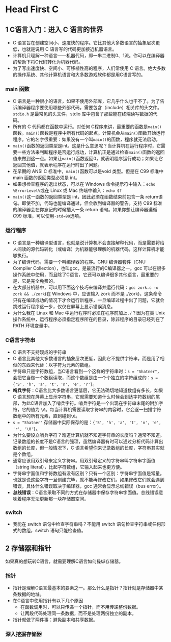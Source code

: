 # Head First C

## 1 C语言入门：进入 C 语言的世界

- C 语言旨在创建空间小、速度快的程序。它比其他大多数语言的抽象层次更低，也就是说用 C 语言写的代码更加接近机器语言。
- 计算机只理解一种语言——机器代码，即一串二进制0、1流。你可以在编译器的帮助下将C代码转化为机器代码。
- 为了写出速度快、空间小、可移植性高的程序，人们常使用 C 语言。绝大多数的操作系统、其他计算机语言和大多数游戏软件都是用C语言写的。

### main 函数

- C 语言是一种很小的语言，如果不使用外部库，它几乎什么也干不了。为了告诉编译器程序要使用哪些外部代码，需要包含（include）相关库的头文件。`stdio.h` 是最常见的头文件，stdio 库中包含了那些能在终端读写数据的代码。
- 所有的 C 代码都在函数中运行。对任何 C程序来讲，最重要的函数是`main()`函数。`main()`函数是程序中所有代码的起点。计算机会从`main()`函数开始运行程序。它的名字很重要：如果没有一个叫`main()`的函数，程序就无法启动。
- `main()`函数的返回类型是int。这是什么意思呢？当计算机在运行程序时，它需要一些方法来判断程序是否运行成功，计算机正是通过检查`main()`函数的返回值来做到这一点。如果让`main()`函数返回0，就表明程序运行成功；如果让它返回其他值，就表示程序在运行时出了问题。
- 在早期的 ANSI C 标准中，`main()`函数可以是void 类型。但是在 C99 标准中 main 函数的返回类型必须是 int。
- 如果想检查程序的退出状态，可以在 Windows 命令提示符中输入：`echo %ErrorLevel%`或在 Linux 或 Mac 终端中输入：`echo $?`
- `main()`这一函数的返回类型是 int，因此必须在函数结束前包含一条 return语句。即使不加，代码也能编译通过，但会收到编译器的警告。支持 C99 标准的编译器会在你忘记的时候插入一条 return 语句。如果你想让编译器遵循 C99 标准，可以使用`-std=99`选项。

### 运行程序

- C 语言是一种编译型语言，也就是说计算机不会直接解释代码，而是需要将给人阅读的源代码转化（或编译）为机器能够理解的机器代码，这样计算机才能够执行。
- 为了编译代码，需要一个叫编译器的程序。GNU 编译器套件（GNU  Compiler  Collection），也叫gcc，是最流行的C编译器之一。gcc 可以在很多操作系统中使用，而且除了C语言，它还可以编译很多其他语言，最重要的是，它是完全免费的。
- 在大部分机器中，可以用下面这个技巧来编译并运行代码：`gcc zork.c -o zork && ./zork`(在 Windows 中，应该输入 zork 而不是 ./zork)，这条命令只有在编译成功的情况下才会运行新程序，一旦编译过程中出了问题，它就会跳过运行程序这一步，仅仅在屏幕上显示错误消息。
- 为什么我在 Linux 和 Mac 中运行程序时必须在程序前加上`./`？因为在类 Unix 操作系统中，运行程序必须指定程序所在的目录，除非程序的目录已经列在了 PATH 环境变量中。

### C语言字符串

- C 语言不支持现成的字符串
- C 语言比其他大多数语言的抽象层次更低，因此它不提供字符串，而是用了相似的东西来代替：以字符为元素的数组。
- 字符串只是字符数组，当C语言看到一个这样的字符串时：`s = "Shatner"`，会把它当做一个数组读取，而这个数组是由一个个独立的字符组成的：`s = {'S', 'h', 'a', 't', 'n', 'e', 'r'}`。
- **哨兵字符**：C语言比大多数语言更低层，它无法确切地知道数组有多长，如果 C 语言想在屏幕上显示字符串，它就需要知道什么时候会到达字符数组的尾部，为此C语言加入了哨兵字符。哨兵字符是一个出现在字符串末尾的附加字符，它的值为 `\0`。每当计算机需要读取字符串的内容时，它会逐一扫描字符数组中的所有元素，直到碰到`\0`。
- `s = "Shatner"` 存储器中实际保存的是：`{'S', 'h', 'a', 't', 'n', 'e', 'r', '\0'}`。
- 为什么要设立哨兵字符？难道计算机就不知道字符串的长度吗？通常不知道。记录数组的长度不是C语言的强项，虽然编译器有时可以通过分析代码计算出数组的长度，但一般情况下，C 语言希望你来记录数组的长度，字符串其实就是个数组。
- 通常应该用双引号来定义字符串。用双引号定义的字符串叫字符串字面值（string  literal），比起字符数组，它输入起来也更方便。
- 字符串字面值和字符数组有没有区别？只有一个区别：字符串字面值是常量。也就是说这些字符一旦创建完毕，就不能再修改它们。如果修改它们就会遇到错误，具体什么错误取决于编译器，gcc 通常会显示总线错误（bus error）。
- **总线错误**：C语言采取不同的方式在存储器中保存字符串字面值。总线错误意味着程序无法更新那一块存储器空间。

### switch

- 我能在 switch 语句中检查字符串吗？不能用 switch 语句检查字符串或任何形式的数组，switch 语句只能检查值。

## 2 存储器和指针

如果真的想玩转C语言，就需要理解C语言如何操纵存储器。

### 指针

- 指针是理解C语言最基本的要素之一。那么什么是指针？指针就是存储器中某条数据的地址。
- 在C语言中使用指针有以下几个原因
  - 在函数调用时，可以只传递一个指针，而不用传递整份数据。
  - 让两段代码处理同一条数据，而不是处理两份独立的副本。
- 指针就做了两件事：避免副本和共享数据。

### 深入挖掘存储器
